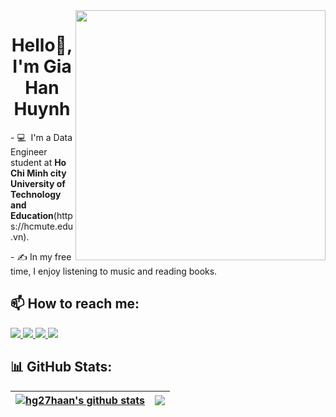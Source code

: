 <img align="right" width="400" src="https://github.githubassets.com/images/modules/profile/profile-first-repo.svg">
<h1 align="center">Hello👋, I'm Gia Han Huynh </h1>
<p> - 💻&nbsp; I'm a Data Engineer student at <strong>Ho Chi Minh city University of Technology and Education</strong>(https://hcmute.edu.vn).</p>
<p> - ✍️&nbsp;In my free time, I enjoy listening to music and reading books.</p>

## 📫 How to reach me:
<p align="left">
 <a href="https://github.com/hg27haan" alt="Github">
     <img src="https://img.icons8.com/fluent/48/000000/github.png"/>
 </a> 
  <a href="www.linkedin.com/in/ghaanh2705" target="_blank">
    <img src="https://img.icons8.com/fluent/48/000000/linkedin.png"/>
  </a>
  <a href="https://www.facebook.com/hg27haan" alt="Facebook">
    <img src="https://img.icons8.com/fluent/48/000000/facebook-new.png" target="_blank" />
  </a> 
  <a href="mailto:giahanhuynh2705.work.it@gmail.com" alt="Email">
    <img src="https://img.icons8.com/fluent/48/000000/mailing.png"/>
  </a>
</p>

## 📊 GitHub Stats:
| <a href="https://github.com/anuraghazra/github-readme-stats"><img align="center" src="https://github-readme-stats.vercel.app/api?username=hg27haan&show_icons=true&include_all_commits=true&theme=buefy&hide_border=true" alt="hg27haan's github stats" /></a> | <a href="https://github.com/hg27haan/github-readme-stats"><img align="center" src="https://github-readme-stats.vercel.app/api/top-langs/?username=hg27haan&layout=compact&theme=buefy&hide_border=true" /></a> |
| ------------- | ------------- |
